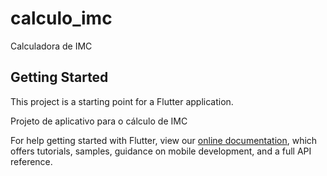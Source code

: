 # calculo_imc

Calculadora de IMC

## Getting Started

This project is a starting point for a Flutter application.

Projeto de aplicativo para o cálculo de IMC

For help getting started with Flutter, view our
[online documentation](https://flutter.dev/docs), which offers tutorials,
samples, guidance on mobile development, and a full API reference.
